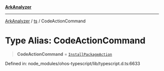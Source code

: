 [**ArkAnalyzer**](../../../../README.md)

***

[ArkAnalyzer](../../../../globals.md) / [ts](../README.md) / CodeActionCommand

# Type Alias: CodeActionCommand

> **CodeActionCommand** = [`InstallPackageAction`](../interfaces/InstallPackageAction.md)

Defined in: node\_modules/ohos-typescript/lib/typescript.d.ts:6633
